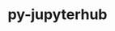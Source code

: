 ---
title: "py-jupyterhub"
layout: cache
categories: [package, develop]
meta: {"compilers": ["gcc@11.4.0", "gcc@9.4.0", "none"], "num_specs": 40, "num_specs_by_stack": {"e4s": 15, "e4s-neoverse-v2": 16, "e4s-neoverse_v1": 3, "e4s-oneapi": 4, "e4s-power": 2, "root": 40}, "oss": ["ubuntu20.04", "ubuntu22.04"], "platforms": ["linux"], "stacks": ["e4s", "e4s-neoverse-v2", "e4s-neoverse_v1", "e4s-oneapi", "e4s-power", "root"], "targets": ["neoverse_v1", "neoverse_v2", "ppc64le", "x86_64_v3"], "versions": ["1.4.1"]}
spec_details: [{"compiler": "gcc@9.4.0", "hash": "23l3unbk7oy6z7tk5yvhovehdysbqerx", "os": "ubuntu20.04", "platform": "linux", "size": "-", "stacks": ["e4s-power", "root"], "target": "ppc64le", "variants": ["build_system=python_pip"], "versions": ["1.4.1"]}, {"compiler": "none", "hash": "3ope7koo3pe2uqrz4nzi6rsarcj3frzm", "os": "ubuntu22.04", "platform": "linux", "size": "-", "stacks": ["e4s", "root"], "target": "x86_64_v3", "variants": ["build_system=python_pip"], "versions": ["1.4.1"]}, {"compiler": "gcc@11.4.0", "hash": "4lr6zlcn2eezwfy6f4zsbldalr5o4hav", "os": "ubuntu22.04", "platform": "linux", "size": "-", "stacks": ["e4s-neoverse_v1", "root"], "target": "neoverse_v1", "variants": ["build_system=python_pip"], "versions": ["1.4.1"]}, {"compiler": "gcc@11.4.0", "hash": "5alckxfam6em7qo5no2dxnktuyl3z3m6", "os": "ubuntu22.04", "platform": "linux", "size": "-", "stacks": ["e4s-neoverse_v1", "root"], "target": "neoverse_v1", "variants": ["build_system=python_pip"], "versions": ["1.4.1"]}, {"compiler": "none", "hash": "5vegm24ljij7ue5dkxlxi3euibdoeb62", "os": "ubuntu22.04", "platform": "linux", "size": "-", "stacks": ["e4s-oneapi", "root"], "target": "x86_64_v3", "variants": ["build_system=python_pip"], "versions": ["1.4.1"]}, {"compiler": "none", "hash": "64i7bdrlg25ji5mcvryvklpnrnfcplcj", "os": "ubuntu22.04", "platform": "linux", "size": "-", "stacks": ["e4s-neoverse-v2", "root"], "target": "neoverse_v2", "variants": ["build_system=python_pip"], "versions": ["1.4.1"]}, {"compiler": "none", "hash": "6g5sxcc43vbvclj46ctzzunn3tfxk4bc", "os": "ubuntu22.04", "platform": "linux", "size": "-", "stacks": ["e4s", "root"], "target": "x86_64_v3", "variants": ["build_system=python_pip"], "versions": ["1.4.1"]}, {"compiler": "none", "hash": "7cxrfqhjfvxrglr7tyelglhero52rzvd", "os": "ubuntu22.04", "platform": "linux", "size": "-", "stacks": ["e4s", "root"], "target": "x86_64_v3", "variants": ["build_system=python_pip"], "versions": ["1.4.1"]}, {"compiler": "none", "hash": "7ezug24qpbowojbor5nvqfdrxx7nsfro", "os": "ubuntu22.04", "platform": "linux", "size": "-", "stacks": ["e4s", "root"], "target": "x86_64_v3", "variants": ["build_system=python_pip"], "versions": ["1.4.1"]}, {"compiler": "none", "hash": "afnuttdng3lmojppvtajxgmkbfn4idkc", "os": "ubuntu22.04", "platform": "linux", "size": "-", "stacks": ["e4s-neoverse-v2", "root"], "target": "neoverse_v2", "variants": ["build_system=python_pip"], "versions": ["1.4.1"]}, {"compiler": "none", "hash": "auiqkkawlfjhdolgvoso7wgm2p735mhp", "os": "ubuntu22.04", "platform": "linux", "size": "-", "stacks": ["e4s-neoverse-v2", "root"], "target": "neoverse_v2", "variants": ["build_system=python_pip"], "versions": ["1.4.1"]}, {"compiler": "none", "hash": "avfotkfy5gt6krphaecuz2ehmwtdexy3", "os": "ubuntu22.04", "platform": "linux", "size": "-", "stacks": ["e4s-neoverse-v2", "root"], "target": "neoverse_v2", "variants": ["build_system=python_pip"], "versions": ["1.4.1"]}, {"compiler": "none", "hash": "cosha5c7v3xeujl7cv3wscccdmlmnky4", "os": "ubuntu22.04", "platform": "linux", "size": "-", "stacks": ["e4s-neoverse-v2", "root"], "target": "neoverse_v2", "variants": ["build_system=python_pip"], "versions": ["1.4.1"]}, {"compiler": "none", "hash": "ctj7upe3wvks25waantmoaobvxpypjz6", "os": "ubuntu22.04", "platform": "linux", "size": "-", "stacks": ["e4s-neoverse-v2", "root"], "target": "neoverse_v2", "variants": ["build_system=python_pip"], "versions": ["1.4.1"]}, {"compiler": "none", "hash": "eahg4fnrlm3rneurmuvwayfm7lwa3xzu", "os": "ubuntu22.04", "platform": "linux", "size": "-", "stacks": ["e4s-neoverse-v2", "root"], "target": "neoverse_v2", "variants": ["build_system=python_pip"], "versions": ["1.4.1"]}, {"compiler": "none", "hash": "echxl42v6k7daaly55x7o6rdmgendjnr", "os": "ubuntu22.04", "platform": "linux", "size": "-", "stacks": ["e4s", "root"], "target": "x86_64_v3", "variants": ["build_system=python_pip"], "versions": ["1.4.1"]}, {"compiler": "none", "hash": "fnvmtjrydoizik4sok2j642apyx5fe3d", "os": "ubuntu22.04", "platform": "linux", "size": "-", "stacks": ["e4s-neoverse-v2", "root"], "target": "neoverse_v2", "variants": ["build_system=python_pip"], "versions": ["1.4.1"]}, {"compiler": "none", "hash": "g2l36l5kb7keam7alohvcjfk6xj63mjw", "os": "ubuntu22.04", "platform": "linux", "size": "-", "stacks": ["e4s-oneapi", "root"], "target": "x86_64_v3", "variants": ["build_system=python_pip"], "versions": ["1.4.1"]}, {"compiler": "none", "hash": "ig4pxa2674y42erygzczvusv3gny3w3c", "os": "ubuntu22.04", "platform": "linux", "size": "-", "stacks": ["e4s-neoverse-v2", "root"], "target": "neoverse_v2", "variants": ["build_system=python_pip"], "versions": ["1.4.1"]}, {"compiler": "none", "hash": "jcpwfzunqr752ihdjzqtv5dimcbuzkbx", "os": "ubuntu22.04", "platform": "linux", "size": "-", "stacks": ["e4s", "root"], "target": "x86_64_v3", "variants": ["build_system=python_pip"], "versions": ["1.4.1"]}, {"compiler": "none", "hash": "lahst774yk2hsledh3sykdqn6rjb5hjo", "os": "ubuntu22.04", "platform": "linux", "size": "-", "stacks": ["e4s", "root"], "target": "x86_64_v3", "variants": ["build_system=python_pip"], "versions": ["1.4.1"]}, {"compiler": "none", "hash": "mfu56odg2znplxykq2dklmpwgwmuxoia", "os": "ubuntu22.04", "platform": "linux", "size": "-", "stacks": ["e4s", "root"], "target": "x86_64_v3", "variants": ["build_system=python_pip"], "versions": ["1.4.1"]}, {"compiler": "gcc@9.4.0", "hash": "mgwlueu6iov263vbxzvpx3ckgzuulgl4", "os": "ubuntu20.04", "platform": "linux", "size": "-", "stacks": ["e4s-power", "root"], "target": "ppc64le", "variants": ["build_system=python_pip"], "versions": ["1.4.1"]}, {"compiler": "none", "hash": "mkh4qmxq4pt73m4x5uiexpvcvgde6ars", "os": "ubuntu22.04", "platform": "linux", "size": "-", "stacks": ["e4s", "root"], "target": "x86_64_v3", "variants": ["build_system=python_pip"], "versions": ["1.4.1"]}, {"compiler": "none", "hash": "oh53orxrh2hudzhstkkjofyklnq4forv", "os": "ubuntu22.04", "platform": "linux", "size": "-", "stacks": ["e4s", "root"], "target": "x86_64_v3", "variants": ["build_system=python_pip"], "versions": ["1.4.1"]}, {"compiler": "none", "hash": "qfmvjnhr2ufcpl7kdncejmor5ed5xqtu", "os": "ubuntu22.04", "platform": "linux", "size": "-", "stacks": ["e4s-neoverse-v2", "root"], "target": "neoverse_v2", "variants": ["build_system=python_pip"], "versions": ["1.4.1"]}, {"compiler": "none", "hash": "s6nthrdmhdbdx3earwtx7afo5td4sht7", "os": "ubuntu22.04", "platform": "linux", "size": "-", "stacks": ["e4s", "root"], "target": "x86_64_v3", "variants": ["build_system=python_pip"], "versions": ["1.4.1"]}, {"compiler": "none", "hash": "scjzwntcqnhevxtkc7q3zn6dkwt54rxj", "os": "ubuntu22.04", "platform": "linux", "size": "-", "stacks": ["e4s-neoverse-v2", "root"], "target": "neoverse_v2", "variants": ["build_system=python_pip"], "versions": ["1.4.1"]}, {"compiler": "none", "hash": "spvs3sbm3mhsbydk6td32xei342efo5i", "os": "ubuntu22.04", "platform": "linux", "size": "-", "stacks": ["e4s-neoverse-v2", "root"], "target": "neoverse_v2", "variants": ["build_system=python_pip"], "versions": ["1.4.1"]}, {"compiler": "none", "hash": "uaqbjbsucslrx3ffc7dxedbgcyxv3rr5", "os": "ubuntu22.04", "platform": "linux", "size": "-", "stacks": ["e4s", "root"], "target": "x86_64_v3", "variants": ["build_system=python_pip"], "versions": ["1.4.1"]}, {"compiler": "none", "hash": "ud2to3fnblccxxk5yxrkfwli5qrbjok3", "os": "ubuntu22.04", "platform": "linux", "size": "-", "stacks": ["e4s", "root"], "target": "x86_64_v3", "variants": ["build_system=python_pip"], "versions": ["1.4.1"]}, {"compiler": "none", "hash": "ve7udtjwb5fq5s4pbup65a6twofg23zo", "os": "ubuntu22.04", "platform": "linux", "size": "-", "stacks": ["e4s", "root"], "target": "x86_64_v3", "variants": ["build_system=python_pip"], "versions": ["1.4.1"]}, {"compiler": "none", "hash": "vf46ibb7pphsvvvbeokwqqtdr65ugyse", "os": "ubuntu22.04", "platform": "linux", "size": "-", "stacks": ["e4s-neoverse-v2", "root"], "target": "neoverse_v2", "variants": ["build_system=python_pip"], "versions": ["1.4.1"]}, {"compiler": "none", "hash": "vntpiio5yx2bvtzbvzz37cfmjurtkrn5", "os": "ubuntu22.04", "platform": "linux", "size": "-", "stacks": ["e4s-neoverse-v2", "root"], "target": "neoverse_v2", "variants": ["build_system=python_pip"], "versions": ["1.4.1"]}, {"compiler": "none", "hash": "wfjvoo3xeazy5ricddwhhzr5hmide5ig", "os": "ubuntu22.04", "platform": "linux", "size": "-", "stacks": ["e4s-oneapi", "root"], "target": "x86_64_v3", "variants": ["build_system=python_pip"], "versions": ["1.4.1"]}, {"compiler": "gcc@11.4.0", "hash": "wysdqka7qatdtsdi7qrvqtsj64iqj2r4", "os": "ubuntu22.04", "platform": "linux", "size": "-", "stacks": ["e4s-neoverse_v1", "root"], "target": "neoverse_v1", "variants": ["build_system=python_pip"], "versions": ["1.4.1"]}, {"compiler": "none", "hash": "xgdg5m4p3tsqgdwhht5mmtkel3exjvpd", "os": "ubuntu22.04", "platform": "linux", "size": "-", "stacks": ["e4s", "root"], "target": "x86_64_v3", "variants": ["build_system=python_pip"], "versions": ["1.4.1"]}, {"compiler": "none", "hash": "xkwbfziifst7762styxexdxky576rfb2", "os": "ubuntu22.04", "platform": "linux", "size": "-", "stacks": ["e4s-oneapi", "root"], "target": "x86_64_v3", "variants": ["build_system=python_pip"], "versions": ["1.4.1"]}, {"compiler": "none", "hash": "ywoc4q72da7tql7jz64gzfd3gkmw3bb4", "os": "ubuntu22.04", "platform": "linux", "size": "-", "stacks": ["e4s-neoverse-v2", "root"], "target": "neoverse_v2", "variants": ["build_system=python_pip"], "versions": ["1.4.1"]}, {"compiler": "none", "hash": "zfi3fpw25eu74yvh2dczokp2abyuhbxw", "os": "ubuntu22.04", "platform": "linux", "size": "-", "stacks": ["e4s-neoverse-v2", "root"], "target": "neoverse_v2", "variants": ["build_system=python_pip"], "versions": ["1.4.1"]}]
---